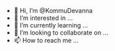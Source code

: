 - 👋 Hi, I’m @KommuDevanna
- 👀 I’m interested in ...
- 🌱 I’m currently learning ...
- 💞️ I’m looking to collaborate on ...
- 📫 How to reach me ...

<!---
KommuDevanna/KommuDevanna is a ✨ special ✨ repository because its `README.md` (this file) appears on your GitHub profile.
You can click the Preview link to take a look at your changes.
--->
